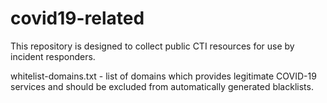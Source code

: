 # covid19-related

This repository is designed to collect public CTI resources for use by incident responders.

whitelist-domains.txt - list of domains which provides legitimate COVID-19 services and should be excluded from automatically generated blacklists.
